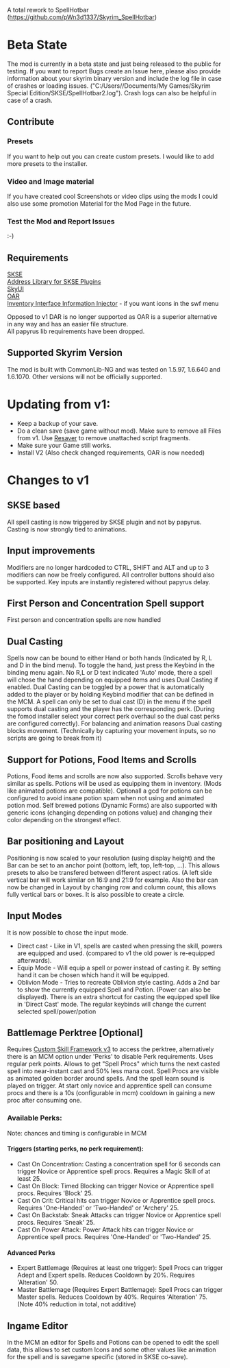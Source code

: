 A total rework to SpellHotbar (https://github.com/pWn3d1337/Skyrim_SpellHotbar)

# Beta State
The mod is currently in a beta state and just being released to the public for testing. If you want to report Bugs create an Issue here, please also provide information about your skyrim binary version and include the log file in case of crashes or loading issues. ("C:/Users/<username>/Documents/My Games/Skyrim Special Edition/SKSE/SpellHotbar2.log"). Crash logs can also be helpful in case of a crash.

## Contribute
### Presets
If you want to help out you can create custom presets. I would like to add more presets to the installer.

### Video and Image material
If you have created cool Screenshots or video clips using the mods I could also use some promotion Material for the Mod Page in the future.

### Test the Mod and Report Issues
:-)

## Requirements
[SKSE](https://skse.silverlock.org/)  
[Address Library for SKSE Plugins](https://www.nexusmods.com/skyrimspecialedition/mods/32444)  
[SkyUI](https://www.nexusmods.com/skyrimspecialedition/mods/12604)  
[OAR](https://www.nexusmods.com/skyrimspecialedition/mods/92109)  
[Inventory Interface Information Injector](https://www.nexusmods.com/skyrimspecialedition/mods/85702) - if you want icons in the swf menu

Opposed to v1 DAR is no longer supported as OAR is a superior alternative in any way and has an easier file structure.  
All papyrus lib requirements have been dropped.

## Supported Skyrim Version
The mod is built with CommonLib-NG and was tested on 1.5.97, 1.6.640 and 1.6.1070. Other versions will not be officially supported.

# Updating from v1:
* Keep a backup of your save.  
* Do a clean save (save game without mod). Make sure to remove all Files from v1. Use [Resaver](https://www.nexusmods.com/skyrimspecialedition/mods/5031/) to remove unattached script fragments.  
* Make sure your Game still works.  
* Install V2 (Also check changed requirements, OAR is now needed)

# Changes to v1

## SKSE based
All spell casting is now triggered by SKSE plugin and not by papyrus. Casting is now strongly tied to animations. 

## Input improvements
Modifiers are no longer hardcoded to CTRL, SHIFT and ALT and up to 3 modifiers can now be freely configured. All controller buttons should also be supported.
Key inputs are instantly registered without papyrus delay.

## First Person and Concentration Spell support
First person and concentration spells are now handled

## Dual Casting
Spells now can be bound to either Hand or both hands (Indicated by R, L and D in the bind menu). To toggle the hand, just press the Keybind in the binding menu again.
No R,L or D text indicated 'Auto' mode, there a spell will chose the hand depending on equipped items and uses Dual Casting if enabled. Dual Casting can be toggled by a power that is automatically added to the player
or by holding Keybind modifier that can be defined in the MCM. A spell can only be set to dual cast (D) in the menu if the spell supports dual casting and the player has the corresponding perk. (During the fomod installer select your correct perk overhaul so the dual cast perks are configured correctly). For balancing and animation reasons Dual casting blocks movement. (Technically by capturing your movement inputs, so no scripts are going to break from it)

## Support for Potions, Food Items and Scrolls
Potions, Food items and scrolls are now also supported. Scrolls behave very similar as spells. Potions will be used as equipping them in inventory. (Mods like animated potions are compatible). Optionall a gcd for potions can be configured to avoid insane potion spam when not using and animated potion mod. Self brewed potions (Dynamic Forms) are also supported with generic icons (changing depending on potions value) and changing their color depending on the strongest effect.

## Bar positioning and Layout
Positioning is now scaled to your resolution (using display height) and the Bar can be set to an anchor point (bottom, left, top, left-top, ...). This allows presets to also be transfered between different aspect ratios. (A left side vertical bar will work similar on 16:9 and 21:9 for example. 
Also the bar can now be changed in Layout by changing row and column count, this allows fully vertical bars or boxes. It is also possible to create a circle.

## Input Modes
It is now possible to chose the input mode.
* Direct cast - Like in V1, spells are casted when pressing the skill, powers are equipped and used. (compared to v1 the old power is re-equipped afterwards).
* Equip Mode - Will equip a spell or power instead of casting it. By setting hand it can be chosen which hand it will be equipped.
* Oblivion Mode - Tries to recreate Oblivion style casting. Adds a 2nd bar to show the currently equipped Spell and Potion. (Power can also be displayed). There is an extra shortcut for casting the equipped spell like in 'Direct Cast' mode. The regular keybinds will change the current selected spell/power/potion

## Battlemage Perktree [Optional]
Requires [Custom Skill Framework v3](https://www.nexusmods.com/skyrimspecialedition/mods/41780) to access the perktree, alternatively there is an MCM option under 'Perks' to disable Perk requirements.
Uses regular perk points. Allows to get "Spell Procs" which turns the next casted spell into near-instant cast and 50% less mana cost. Spell Procs are visible as animated golden border around spells. And the spell learn sound is played on trigger.
At start only novice and apprentice spell can consume procs and there is a 10s (configurable in mcm) cooldown in gaining a new proc after consuming one.

### Available Perks:
Note: chances and timing is configurable in MCM
#### Triggers (starting perks, no perk requirement):
* Cast On Concentration: Casting a concentration spell for 6 seconds can trigger Novice or Apprentice spell procs. Requires a Magic Skill of at least 25.
* Cast On Block: Timed Blocking can trigger Novice or Apprentice spell procs. Requires 'Block' 25.
* Cast On Crit: Critical hits can trigger Novice or Apprentice spell procs. Requires 'One-Handed' or 'Two-Handed' or 'Archery' 25.
* Cast On Backstab: Sneak Attacks can trigger Novice or Apprentice spell procs. Requires 'Sneak' 25.
* Cast On Power Attack: Power Attack hits can trigger Novice or Apprentice spell procs. Requires 'One-Handed' or 'Two-Handed' 25.
#### Advanced Perks
* Expert Battlemage (Requires at least one trigger): Spell Procs can trigger Adept and Expert spells. Reduces Cooldown by 20%. Requires 'Alteration' 50.
* Master Battlemage (Requires Expert Battlemage): Spell Procs can trigger Master spells. Reduces Cooldown by 40%. Requires 'Alteration' 75.   (Note 40% reduction in total, not additive)

## Ingame Editor
In the MCM an editor for Spells and Potions can be opened to edit the spell data, this allows to set custom Icons and some other values like animation for the spell and is savegame specific (stored in SKSE co-save).
